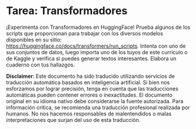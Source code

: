 # Tarea: Transformadores

¡Experimenta con Transformadores en HuggingFace! Prueba algunos de los scripts que proporcionan para trabajar con los diversos modelos disponibles en su sitio: https://huggingface.co/docs/transformers/run_scripts. Intenta con uno de sus conjuntos de datos, luego importa uno de los tuyos de este currículo o de Kaggle y verifica si puedes generar textos interesantes. Elabora un cuaderno con tus hallazgos.

**Disclaimer**: 
Este documento ha sido traducido utilizando servicios de traducción automática basados en inteligencia artificial. Si bien nos esforzamos por lograr precisión, tenga en cuenta que las traducciones automáticas pueden contener errores o inexactitudes. El documento original en su idioma nativo debe considerarse la fuente autorizada. Para información crítica, se recomienda una traducción profesional realizada por humanos. No nos hacemos responsables de malentendidos o malas interpretaciones que surjan del uso de esta traducción.